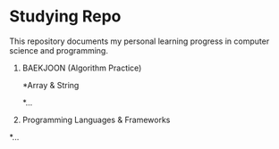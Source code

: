 # Studying Repo
This repository documents my personal learning progress in computer science and programming.
1. BAEKJOON (Algorithm Practice)
   
   *Array & String

   *...
2. Programming Languages & Frameworks
   
  *...
